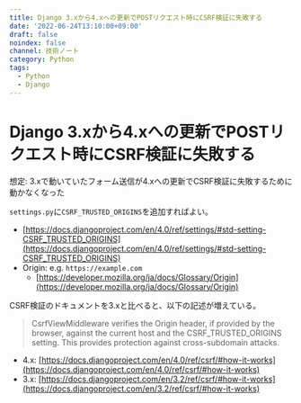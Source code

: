 ```yaml
---
title: Django 3.xから4.xへの更新でPOSTリクエスト時にCSRF検証に失敗する
date: '2022-06-24T13:10:00+09:00'
draft: false
noindex: false
channel: 技術ノート
category: Python
tags:
  - Python
  - Django
---
```

# Django 3.xから4.xへの更新でPOSTリクエスト時にCSRF検証に失敗する

想定: 3.xで動いていたフォーム送信が4.xへの更新でCSRF検証に失敗するために動かなくなった

`settings.py`に`CSRF_TRUSTED_ORIGINS`を追加すればよい。

- [https://docs.djangoproject.com/en/4.0/ref/settings/#std-setting-CSRF_TRUSTED_ORIGINS](https://docs.djangoproject.com/en/4.0/ref/settings/#std-setting-CSRF_TRUSTED_ORIGINS)
- Origin: e.g. `https://example.com`
  - [https://developer.mozilla.org/ja/docs/Glossary/Origin](https://developer.mozilla.org/ja/docs/Glossary/Origin)

CSRF検証のドキュメントを3.xと比べると、以下の記述が増えている。

> CsrfViewMiddleware verifies the Origin header, if provided by the browser, against the current host and the CSRF_TRUSTED_ORIGINS setting. This provides protection against cross-subdomain attacks.

- 4.x: [https://docs.djangoproject.com/en/4.0/ref/csrf/#how-it-works](https://docs.djangoproject.com/en/4.0/ref/csrf/#how-it-works)
- 3.x: [https://docs.djangoproject.com/en/3.2/ref/csrf/#how-it-works](https://docs.djangoproject.com/en/3.2/ref/csrf/#how-it-works)
